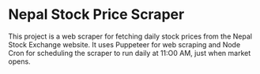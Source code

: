 # Nepal Stock Price Scraper

This project is a web scraper for fetching daily stock prices from the Nepal Stock Exchange website. It uses Puppeteer for web scraping and Node Cron for scheduling the scraper to run daily at 11:O0 AM, just when market opens.
